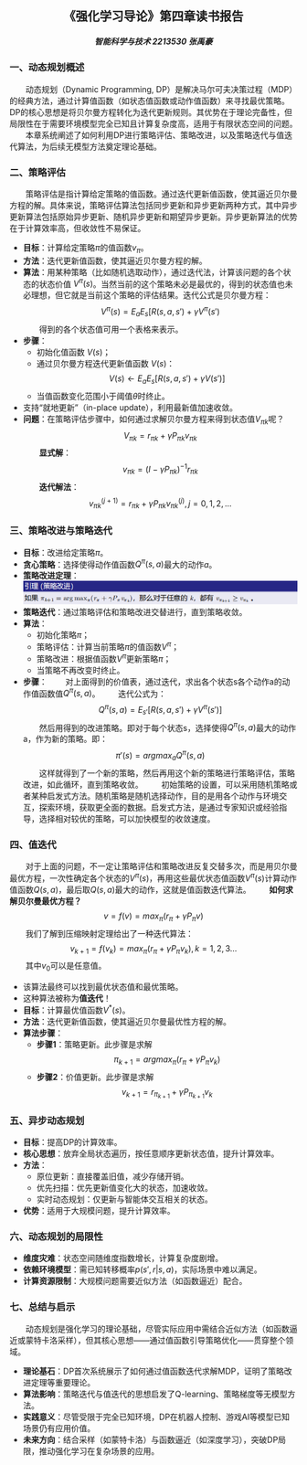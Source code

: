 ## <center>《强化学习导论》第四章读书报告
##### <center> 智能科学与技术 2213530 张禹豪
### 一、动态规划概述
&emsp;&emsp;动态规划（Dynamic Programming, DP）是解决马尔可夫决策过程（MDP）的经典方法，通过计算值函数（如状态值函数或动作值函数）来寻找最优策略。DP的核心思想是将贝尔曼方程转化为迭代更新规则。其优势在于理论完备性，但局限性在于需要环境模型完全已知且计算复杂度高，适用于有限状态空间的问题。
&emsp;&emsp;本章系统阐述了如何利用DP进行策略评估、策略改进，以及策略迭代与值迭代算法，为后续无模型方法奠定理论基础。
### 二、策略评估
&emsp;&emsp;策略评估是指计算给定策略的值函数。通过迭代更新值函数，使其逼近贝尔曼方程的解。具体来说，策略评估算法包括同步更新和异步更新两种方式，其中异步更新算法包括原始异步更新、随机异步更新和期望异步更新。异步更新算法的优势在于计算效率高，但收敛性不易保证。
- **目标**：计算给定策略$\pi$的值函数$v_{\pi}$。
- **方法**：迭代更新值函数，使其逼近贝尔曼方程的解。
- **算法**：用某种策略（比如随机选取动作），通过迭代法，计算该问题的各个状态的状态价值 $V^\pi(s)$。当然当前的这个策略未必是最优的，得到的状态值也未必理想，但它就是当前这个策略的评估结果。迭代公式是贝尔曼方程：$$
V^\pi(s)=E_aE_s[R(s,a,s')+\gamma V^\pi(s')$$&emsp;&emsp;得到的各个状态值可用一个表格来表示。
- **步骤**：
  - 初始化值函数 $V(s)$；
  - 通过贝尔曼方程迭代更新值函数 $V(s)$：
        $$V(s)\leftarrow E_aE_s[R(s,a,s')+\gamma V(s')]$$
  - 当值函数变化范围小于阈值$\theta$时终止。
- 支持“就地更新”（in-place update），利用最新值加速收敛。
- **问题**：在策略评估步骤中，如何通过求解贝尔曼方程来得到状态值$V_{\pi k}$呢？$$V_{\pi k}=r_{\pi k}+\gamma P_{\pi k}v_{\pi k}$$&emsp;&emsp;**显式解**：$$v_{\pi k}=(I-\gamma P_{\pi k})^{-1}r_{\pi k}$$&emsp;&emsp;**迭代解法**：$$v^{(j+1)}_{\pi k}=r_{\pi k}+\gamma P_{\pi k}v^{(j)}_{\pi k},j=0,1,2,...$$
### 三、策略改进与策略迭代
- **目标**：改进给定策略$\pi$。
- **贪心策略**：选择使得动作值函数$Q^\pi(s,a)$最大的动作$a$。
- **策略改进定理**：
![alt text](imgs/1.png)
- **策略迭代**：通过策略评估和策略改进交替进行，直到策略收敛。
- **算法**：
  - 初始化策略$\pi$；
  - 策略评估：计算当前策略$\pi$的值函数$V^\pi$；
  - 策略改进：根据值函数$V^\pi$更新策略$\pi$；
  - 当策略不再改变时终止。
- **步骤**：
&emsp;&emsp;对上面得到的价值表，通过迭代，求出各个状态s各个动作a的动作值函数值$Q^\pi(s,a)$。
&emsp;&emsp;迭代公式为：$$Q^\pi(s,a)=E_{s'}[R(s,a,s')+\gamma V^\pi (s')]$$&emsp;&emsp;然后用得到的改进策略。即对于每个状态s，选择使得$Q^\pi(s,a)$最大的动作a，作为新的策略。即：$$\pi'(s)=argmax_aQ^\pi(s,a)$$&emsp;&emsp;这样就得到了一个新的策略，然后再用这个新的策略进行策略评估，策略改进，如此循环，直到策略收敛。
&emsp;&emsp;初始策略的设置，可以采用随机策略或者某种启发式方法。随机策略是随机选择动作，目的是用各个动作与环境交互，探索环境，获取更全面的数据。启发式方法，是通过专家知识或经验指导，选择相对较优的策略，可以加快模型的收敛速度。
### 四、值迭代
&emsp;&emsp;对于上面的问题，不一定让策略评估和策略改进反复交替多次，而是用贝尔曼最优方程，一次性确定各个状态的$V^\pi(s)$，再用这些最优状态值函数$V^\pi(s)$计算动作值函数$Q(s,a)$，最后取$Q(s,a)$最大的动作，这就是值函数迭代算法。
&emsp;&emsp;**如何求解贝尔曼最优方程？**$$v=f(v)=max_\pi(r_\pi+\gamma P_\pi v)$$&emsp;&emsp;我们了解到压缩映射定理给出了一种迭代算法：$$v_{k+1}=f(v_k)=max_\pi (r_\pi+\gamma P_\pi v_k),k=1,2,3...$$&emsp;&emsp;其中$v_0$可以是任意值。
- 该算法最终可以找到最优状态值和最优策略。
- 这种算法被称为**值迭代**！
- **目标**：计算最优值函数$V^*(s)$。
- **方法**：迭代更新值函数，使其逼近贝尔曼最优性方程的解。
- **算法步骤**：
  - **步骤1**：策略更新。此步骤是求解$$\pi_{k+1}=argmax_\pi(r_\pi+\gamma P_\pi v_k)$$
  - **步骤2**：价值更新。此步骤是求解$$v_{k+1}=r_{\pi_{k+1}}+\gamma P_{\pi_{k+1}} v_k$$
### 五、异步动态规划
- **目标**：提高DP的计算效率。
- **核心思想**：放弃全局状态遍历，按任意顺序更新状态值，提升计算效率。
- **方法**：
  - ​原位更新：直接覆盖旧值，减少存储开销。
  - ​优先扫描​：优先更新值变化大的状态，加速收敛。
  - ​实时动态规划：仅更新与智能体交互相关的状态。
- **优势**：适用于大规模问题，提升计算效率。
### 六、动态规划的局限性
- ​**维度灾难**：状态空间随维度指数增长，计算复杂度剧增。
- ​**依赖环境模型**：需已知转移概率$p(s',r|s,a)$，实际场景中难以满足。
- **计算资源限制**：大规模问题需要近似方法（如函数逼近）配合。
### 七、总结与启示
&emsp;&emsp;动态规划是强化学习的理论基础，尽管实际应用中需结合近似方法（如函数逼近或蒙特卡洛采样），但其核心思想——通过值函数引导策略优化——贯穿整个领域。
- **理论基石**：DP首次系统展示了如何通过值函数迭代求解MDP，证明了策略改进定理等重要理论。
- **​算法影响**：策略迭代与值迭代的思想启发了Q-learning、策略梯度等无模型方法。
- **​实践意义**：尽管受限于完全已知环境，DP在机器人控制、游戏AI等模型已知场景仍有应用价值。
- **未来方向**：结合采样（如蒙特卡洛）与函数逼近（如深度学习），突破DP局限，推动强化学习在复杂场景的应用。
